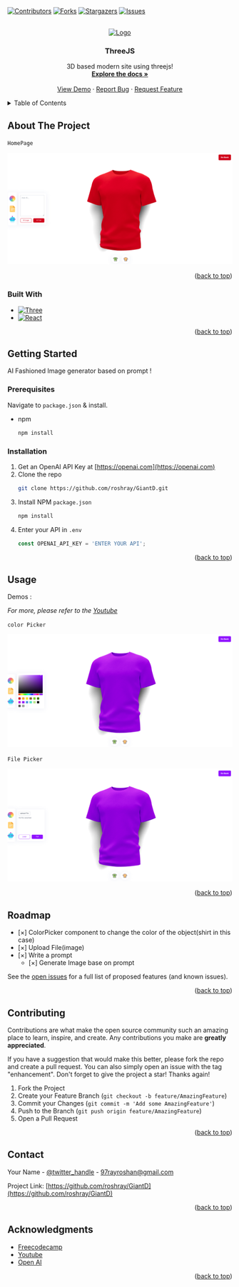 <a name="readme-top"></a>

[![Contributors][contributors-shield]][contributors-url]
[![Forks][forks-shield]][forks-url]
[![Stargazers][stars-shield]][stars-url]
[![Issues][issues-shield]][issues-url]


<!-- PROJECT LOGO -->
<br />
<div align="center">
  <a href="client/images/">
    <img src="logo.png" alt="Logo" width="80" height="80">
  </a>

<h3 align="center">ThreeJS</h3>

  <p align="center">
    3D based modern site using threejs!
    <br />
    <a href="https://github.com/roshray/GiantD"><strong>Explore the docs »</strong></a>
    <br />
    <br />
    <a href="https://github.com/roshray/GiantD">View Demo</a>
    ·
    <a href="https://github.com/roshray/GiantD/issues">Report Bug</a>
    ·
    <a href="https://github.com/roshray/GiantD/issues">Request Feature</a>
  </p>
</div>



<!-- TABLE OF CONTENTS -->
<details>
  <summary>Table of Contents</summary>
  <ol>
    <li>
      <a href="#about-the-project">About The Project</a>
      <ul>
        <li><a href="#built-with">Built With</a></li>
      </ul>
    </li>
    <li>
      <a href="#getting-started">Getting Started</a>
      <ul>
        <li><a href="#prerequisites">Prerequisites</a></li>
        <li><a href="#installation">Installation</a></li>
      </ul>
    </li>
    <li><a href="#usage">Usage</a></li>
    <li><a href="#roadmap">Roadmap</a></li>
    <li><a href="#contributing">Contributing</a></li>
    <li><a href="#license">License</a></li>
    <li><a href="#contact">Contact</a></li>
    <li><a href="#acknowledgments">Acknowledgments</a></li>
  </ol>
</details>

<!-- ABOUT THE PROJECT -->
## About The Project

`HomePage`

![color](https://github.com/roshray/GiantD/blob/main/client/images/screenshot.png)

<p align="right">(<a href="#readme-top">back to top</a>)</p>



### Built With

* [![Three][Three.js]][Three-url]
* [![React][React.js]][React-url]


<p align="right">(<a href="#readme-top">back to top</a>)</p>



<!-- GETTING STARTED -->
## Getting Started

AI Fashioned Image generator based on prompt !

### Prerequisites

Navigate to `package.json` & install.
* npm
  ```sh
  npm install 
  ```

### Installation

1. Get an OpenAI API Key at [https://openai.com](https://openai.com)
2. Clone the repo
   ```sh
   git clone https://github.com/roshray/GiantD.git
   ```
3. Install NPM `package.json`
   ```sh
   npm install
   ```
4. Enter your API in `.env`
   ```js
   const OPENAI_API_KEY = 'ENTER YOUR API';
   ```

<p align="right">(<a href="#readme-top">back to top</a>)</p>



<!-- USAGE EXAMPLES -->
## Usage

Demos :

_For more, please refer to the [Youtube](https://www.youtube.com/watch?v=oH-orlPaus4)_

`color Picker`

![color](https://github.com/roshray/GiantD/blob/main/client/images/color.png)

`File Picker`

![color](https://github.com/roshray/GiantD/blob/main/client/images/file.png)

<p align="right">(<a href="#readme-top">back to top</a>)</p>



<!-- ROADMAP -->
## Roadmap

- [×] ColorPicker component to change the color of the object(shirt in this case)
- [×] Upload File(image)
- [×] Write a prompt
    - [×] Generate Image base on prompt

See the [open issues](https://github.com/roshray/GiantD/issues) for a full list of proposed features (and known issues).

<p align="right">(<a href="#readme-top">back to top</a>)</p>


<!-- CONTRIBUTING -->
## Contributing

Contributions are what make the open source community such an amazing place to learn, inspire, and create. 
Any contributions you make are **greatly appreciated**.

If you have a suggestion that would make this better, please fork the repo and create a pull request. You can also simply open an issue with the tag "enhancement".
Don't forget to give the project a star! Thanks again!

1. Fork the Project
2. Create your Feature Branch (`git checkout -b feature/AmazingFeature`)
3. Commit your Changes (`git commit -m 'Add some AmazingFeature'`)
4. Push to the Branch (`git push origin feature/AmazingFeature`)
5. Open a Pull Request

<p align="right">(<a href="#readme-top">back to top</a>)</p>






<!-- CONTACT -->
## Contact

Your Name - [@twitter_handle](https://twitter.com/rosh_ray_) - 97rayroshan@gmail.com

Project Link: [https://github.com/roshray/GiantD](https://github.com/roshray/GiantD)

<p align="right">(<a href="#readme-top">back to top</a>)</p>



<!-- ACKNOWLEDGMENTS -->
## Acknowledgments

* [Freecodecamp](https://freecodecamp.com)
* [Youtube](https://youtube.com)
* [Open AI](https://openai.com)

<p align="right">(<a href="#readme-top">back to top</a>)</p>


<!-- MARKDOWN LINKS & IMAGES -->
<!-- https://www.markdownguide.org/basic-syntax/#reference-style-links -->
[contributors-shield]: https://img.shields.io/github/contributors/roshray/GiantD.svg?style=for-the-badge
[contributors-url]: https://github.com/roshray/GiantD/graphs/contributors
[forks-shield]: https://img.shields.io/github/forks/roshray/GiantD.svg?style=for-the-badge
[forks-url]: https://github.com/roshray/GiantD/network/members
[stars-shield]: https://img.shields.io/github/stars/roshray/GiantD.svg?style=for-the-badge
[stars-url]: https://github.com/roshray/GiantD/stargazers
[issues-shield]: https://img.shields.io/github/issues/roshray/GiantD.svg?style=for-the-badge
[issues-url]: https://github.com/roshray/GiantD/issues
[license-shield]: https://img.shields.io/github/license/roshray/GiantD.svg?style=for-the-badge
[license-url]: https://github.com/roshray/GiantD/blob/master/LICENSE.txt
[linkedin-shield]: https://img.shields.io/badge/-LinkedIn-black.svg?style=for-the-badge&logo=linkedin&colorB=555
[linkedin-url]: https://linkedin.com/in/linkedin_username
[product-screenshot]: images/screenshot.png
[Three.js]: https://img.shields.io/badge/Three.js-000000?style=for-the-badge&logo=threedotjs&logoColor=white
[Three-url]: https://threejs.org/
[React.js]: https://img.shields.io/badge/React-20232A?style=for-the-badge&logo=react&logoColor=61DAFB
[React-url]: https://reactjs.org/

